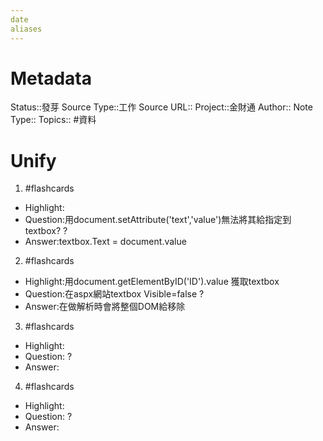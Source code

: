 ```yaml
---
date
aliases
---
```

# Metadata
Status::發芽
Source Type::工作
Source URL::
Project::金財通
Author::
Note Type::
Topics::
#資料 
# Unify




1. #flashcards 
- Highlight:
- Question:用document.setAttribute('text','value')無法將其給指定到textbox?
?
- Answer:textbox.Text = document.value

2. #flashcards 
- Highlight:用document.getElementByID('ID').value 獲取textbox
- Question:在aspx網站textbox Visible=false
?
- Answer:在做解析時會將整個DOM給移除

3. #flashcards 
- Highlight:
- Question:
?
- Answer:


4. #flashcards 
- Highlight:
- Question:
?
- Answer:


